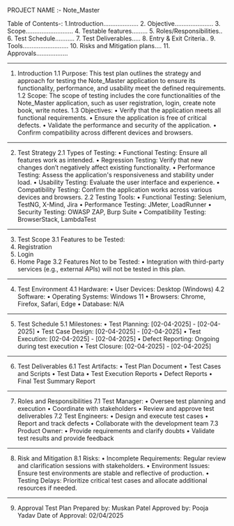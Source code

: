 PROJECT NAME :- Note_Master


Table of Contents-:
	1.Introduction………………..
	2. Objective………………….
	3. Scope………………………
	4. Testable features………
	5. Roles/Responsibilities..
	6. Test Schedule………..
	7. Test Deliverables…..
	8. Entry & Exit Criteria..
	9. Tools……………………..
	10. Risks and Mitigation plans….
	11. Approvals………………
________________________________________
1. Introduction
1.1 Purpose: This test plan outlines the strategy and approach for testing the Note_Master application to ensure its functionality, performance, and usability meet the defined requirements.
1.2 Scope: The scope of testing includes the core functionalities of the Note_Master application, such as user registration, login, create note book, write notes.
1.3 Objectives:
•	Verify that the application meets all functional requirements.
•	Ensure the application is free of critical defects.
•	Validate the performance and security of the application.
•	Confirm compatibility across different devices and browsers.
________________________________________
2. Test Strategy
2.1 Types of Testing:
•	Functional Testing: Ensure all features work as intended.
•	Regression Testing: Verify that new changes don’t negatively affect existing functionality.
•	Performance Testing: Assess the application's responsiveness and stability under load.
•	Usability Testing: Evaluate the user interface and experience.
•	Compatibility Testing: Confirm the application works across various devices and browsers.
2.2 Testing Tools:
•	Functional Testing: Selenium, TestNG, X-Mind, Jira
•	Performance Testing: JMeter, LoadRunner
•	Security Testing: OWASP ZAP, Burp Suite
•	Compatibility Testing: BrowserStack, LambdaTest
________________________________________
3. Test Scope
3.1 Features to be Tested:
1.	Registration
2.	Login
3.	Home Page
3.2 Features Not to be Tested:
•	Integration with third-party services (e.g., external APIs) will not be tested in this plan.
________________________________________
4. Test Environment
4.1 Hardware:
•	User Devices: Desktop (Windows)
4.2 Software:
•	Operating Systems: Windows 11
•	Browsers: Chrome, Firefox, Safari, Edge
•	Database: N/A
________________________________________
5. Test Schedule
5.1 Milestones:
•	Test Planning: [02-04-2025] - [02-04-2025]
•	Test Case Design: [02-04-2025] - [02-04-2025]
•	Test Execution: [02-04-2025] - [02-04-2025]
•	Defect Reporting: Ongoing during test execution
•	Test Closure: [02-04-2025] - [02-04-2025]
________________________________________
6. Test Deliverables
6.1 Test Artifacts:
•	Test Plan Document
•	Test Cases and Scripts
•	Test Data
•	Test Execution Reports
•	Defect Reports
•	Final Test Summary Report
________________________________________
7. Roles and Responsibilities
7.1 Test Manager:
•	Oversee test planning and execution
•	Coordinate with stakeholders
•	Review and approve test deliverables
7.2 Test Engineers:
•	Design and execute test cases
•	Report and track defects
•	Collaborate with the development team
7.3 Product Owner:
•	Provide requirements and clarify doubts
•	Validate test results and provide feedback
________________________________________
8. Risk and Mitigation
8.1 Risks:
•	Incomplete Requirements: Regular review and clarification sessions with stakeholders.
•	Environment Issues: Ensure test environments are stable and reflective of production.
•	Testing Delays: Prioritize critical test cases and allocate additional resources if needed.
________________________________________
9. Approval
Test Plan Prepared by: Muskan Patel
Approved by: Pooja Yadav
Date of Approval: 02/04/2025
